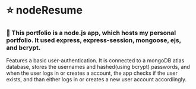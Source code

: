 # :star: nodeResume

### :rocket: This portfolio is a node.js app, which hosts my personal portfolio. It used express, express-session, mongoose, ejs, and bcrypt.
Features a basic user-authentication.
It is connected to a mongoDB atlas database, stores the usernames and hashed(using bcrypt) passwords, and when the user logs in or creates a account, the app checks if the user exists, and than either logs in or creates a new user account accordlingly.
